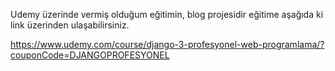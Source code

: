 Udemy üzerinde vermiş olduğum eğitimin, blog projesidir eğitime aşağıda ki link üzerinden ulaşabilirsiniz. 

https://www.udemy.com/course/django-3-profesyonel-web-programlama/?couponCode=DJANGOPROFESYONEL


